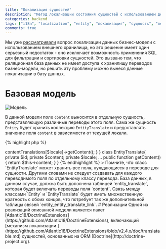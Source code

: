 ```yaml
---
title: "Локализация сущностей"
description: "Метод локализации состояния сущностей с использованием дополнительной таблицы в базе данных..."
categories: backend
tags: ["i18n", "localization", "entity", "локализация", "сущность", "перевод"]
comments: true
---
```

Мы уже [рассматривали](/posts/l18n/#section-2) вопрос локализации данных бизнес-модели с использованием внешнего хранилища, но это решение имеет один серьезный недостаток - оно исключает возможность применения SQL для фильтрации и сортировки сущностей. Это вызвано тем, что реляционная база данных не имеет доступа к хранилищу переводов бизнес-модели, но решить эту проблему можно вынеся данные локализации в базу данных.

# Базовая модель

![Модель](http://www.plantuml.com/plantuml/png/Iyv9B2vMSCqhoIofhEPIKCXCuQhbuaf64WqfIimhpaaiIGL99-VdbQJcbG1PEVd9YJcf8CKGPGhvkWfAXdfwMahe-W00 "Бизнес-модель с переводом")

В данной модели поле `content` выносится в отдельную сущность, представляющую различные переводы этого поля. Сама же сущность `Entity` будет хранить коллекцию `EntityTranslate` и предоставлять значение поля `content` в зависимости от текущей локали.

{% highlight php %}
<?php
class Entity{
  private $id;

  // Все экземпляры класса EntityTranslate данной сущности в виде массива, проиндексированного локалью.

  private $contentTranslations;

  ...

  public function getContent($locale){
    return $this->contentTranslations[$locale]->getContent();
  }
}

class EntityTranslate{
  private $id;

  private $content;

  private $locale;

  ...

  public function getContent(){
    return $this->content;
  }
}
{% endhighlight %}

> Помните, что класс `EntityTranslate` может хранить все поля, нуждающиеся в переводе для сущности. Другими словами не следует создавать для каждого переводимого поля по отдельному классу перевода.

База данных, в данном случае, должна быть дополнена таблицей `entity_translate`, которая будет включать переводы поля `content`. Связь между классами `Entity` и `EntityTranslate` будет иметь множественную кратность с обоих концов, что потребует так же дополнительной таблицы связей `entity_entity_translate_link`.

# Реализации

Одной из реализаций описанной модели является пакет [Atlantic18/DoctrineExtensions](https://github.com/Atlantic18/DoctrineExtensions), включающий [механизм локализации ](https://github.com/Atlantic18/DoctrineExtensions/blob/v2.4.x/doc/translatable.md) сущностей, основанных на ORM [Doctrine](http://doctrine-project.org).
